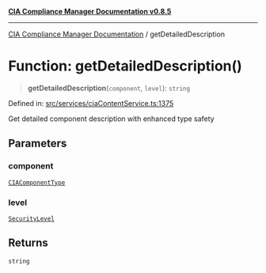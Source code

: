 [**CIA Compliance Manager Documentation v0.8.5**](../README.md)

***

[CIA Compliance Manager Documentation](../globals.md) / getDetailedDescription

# Function: getDetailedDescription()

> **getDetailedDescription**(`component`, `level`): `string`

Defined in: [src/services/ciaContentService.ts:1375](https://github.com/Hack23/cia-compliance-manager/blob/eca22610f41e5f6b6c0cece88769b1ffbe9db4bd/src/services/ciaContentService.ts#L1375)

Get detailed component description with enhanced type safety

## Parameters

### component

[`CIAComponentType`](../type-aliases/CIAComponentType.md)

### level

[`SecurityLevel`](../type-aliases/SecurityLevel.md)

## Returns

`string`
